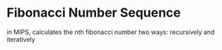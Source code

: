 # Fibonacci Number Sequence
in MIPS, calculates the nth fibonacci number two ways: recursively and iteratively
